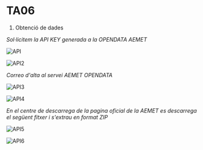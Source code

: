 # TA06

1. Obtenció de dades

*Sol·licitem la API KEY generada a la OPENDATA AEMET*

![API](https://github.com/user-attachments/assets/d2564348-3eaa-478a-aa10-0e2a797d64ab)

![API2](https://github.com/user-attachments/assets/eac65133-a99a-47d3-9113-691cfbce5fce)

*Correo d'alta al servei AEMET OPENDATA*

![API3](https://github.com/user-attachments/assets/0a2ebc0e-c0aa-4a77-9d9c-faf9918af72e)

![API4](https://github.com/user-attachments/assets/0b22bcb6-8abc-4bcf-a048-4157dd7ea2a2)

*En el centre de descarrega de la pagina oficial de la AEMET es descarrega el següent fitxer i s'extrau en format ZIP*

![API5](https://github.com/user-attachments/assets/8ea8c162-87a1-41c6-944c-183996509954)


![API6](https://github.com/user-attachments/assets/1564e373-2930-4106-be5e-ebc3a7c641f2)


